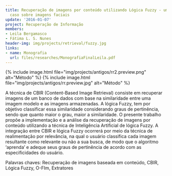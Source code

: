 ```yaml
---
title: Recuperação de imagens por conteúdo utilizando Lógica Fuzzy - um estudo de
  caso sobre imagens faciais
update: '2016-01-07'
project: Recuperação de Informação
members:
- Leila Bergamasco
- Fátima L. S. Nunes
header-img: img/projects/retrieval/fuzzy.jpg
links:
- name: Monografia
  url: files/researches/MonografiaFinalLeila.pdf
---
```


{% include image.html file="img/projects/antigos/rr2.preview.png" alt="Método" %}
{% include image.html file="img/projects/antigos/rr.preview.jpg" alt="Método" %}

A técnica de CBIR (Content-Based Image Retrieval) consiste em recuperar imagens de um banco de dados com base na similaridade entre uma imagem modelo e as imagens armazenadas. A lógica Fuzzy, tem por objetivo classificar essa similaridade considerando graus de pertinência, sendo que quanto maior o grau, maior a similaridade. O presente trabalho propõe a implementação e a análise da recuperação de imagens por conteúdo utilizando a técnica de Inteligência Artificial de lógica Fuzzy. A integração entre CBIR e lógica Fuzzy ocorrerá por meio da técnica de realimentação por relevância, na qual o usuário classifica cada imagem resultante como relevante ou não a sua busca, de modo que o algoritmo ‘aprenda’ e adeque seus graus de pertinência de acordo com as especificidades do usuário.

Palavras chaves: Recuperação de imagens baseada em conteúdo, CBIR, Lógica Fuzzy, O-FIm, Extratores


